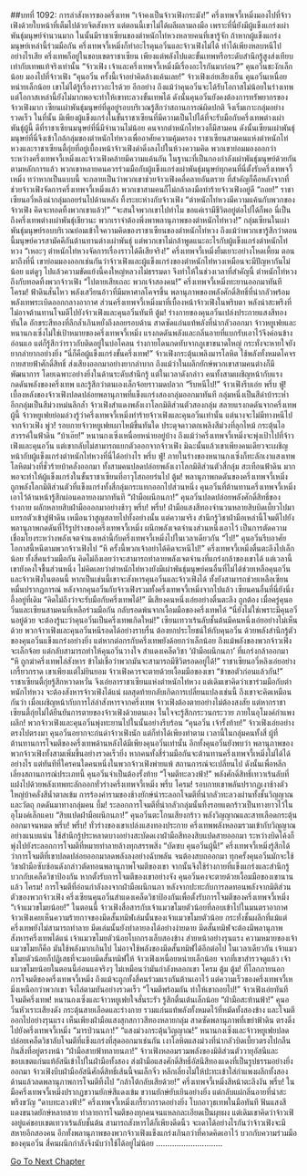 ##บทที่ 1092: การล่าสังหารของครึ่งเทพ
“เจ้าคงเป็นจ้าวเฟิงกระมัง!”
ครึ่งเทพจวี้เหมิ่งมองไปที่จ้าวเฟิงด้วยใบหน้าที่เต็มไปด้วยจิตสังหาร
แต่ตอนนี้เขาไม่ได้ผลีผลามลงมือ เพราะที่นี่ยังมีผู้แข็งแกร่งเผ่าพันธุ์มนุษย์จำนวนมาก ในนั้นมีราชาเซียนของตำหนักไท่หวงหลายคนที่เขารู้จัก ถ้าหากผู้แข็งแกร่งมนุษย์เหล่านี้ร่วมมือกัน ครึ่งเทพจวี้เหมิ่งก็ทำอะไรคุนอวิ๋นและจ้าวเฟิงไม่ได้ ทำได้เพียงหลบหนีไป
อย่างไรเสีย ครึ่งเทพก็อยู่ในขอบเขตราชาเซียน เพียงแต่พลังไปแตะขั้นเทพหรือระดับสำนึกรู้สูงส่งเทียบเท่ากับเทพแท้จริงเท่านั้น
“จ้าวเฟิง เจ้าและครึ่งเทพจวี้เหมิ่งมีเรื่องอะไรกันมาก่อน?”
คุนอวิ๋นชะงักเล็กน้อย มองไปที่จ้าวเฟิง
“คุนอวิ๋น ครั้งนี้เจ้าอย่าคิดล้างแค้นเลย!”
จ้าวเฟิงเอ่ยเสียงเย็น
คุนอวิ๋นเหนื่อยหน่ายเล็กน้อย เขาไม่ได้รู้เรื่องราวอะไรด้วย
อีกอย่าง ถึงแม้ว่าคุนอวิ๋นจะได้รับโอกาสไม่น้อยในร่างเทพ แต่โอกาสเหล่านี้ยังไม่มากพอจะทำให้เขาทะลวงขั้นเทพได้ ดังนั้นคุนอวิ๋นยังคงต้องการทรัพยากรของจ้าวเฟิงมาก
เซียนเผ่าพันธุ์มนุษย์ที่ดูอยู่รอบบริเวณรู้สึกว่าสถานการณ์ผิดปกติ จึงเริ่มเกาะกลุ่มอย่างรวดเร็ว
ในที่นั้น มีเพียงผู้แข็งแกร่งในขั้นราชาเซียนที่มีความเป็นไปได้ที่จะรับมือกับครึ่งเทพต่างเผ่าพันธุ์ผู้นี้ ดีที่ราชาเซียนมนุษย์ที่นี่มีจำนวนไม่น้อย คนจากตำหนักไท่หวงก็มีสามคน
ดังนั้นเซียนเผ่าพันธุ์มนุษย์ที่นี่จึงเข้าใกล้กลุ่มของตำหนักไท่หวงเพื่ออาศัยความคุ้มครอง
ราชาเซียนสามคนแห่งตำหนักไท่หวงและราชาเซียนตี้กุ่ยที่อยู่เบื้องหน้าจ้าวเฟิงดำดิ่งลงไปในห้วงความคิด พวกเขาย่อมมองออกว่าระหว่างครึ่งเทพจวี้เหมิ่งและจ้าวเฟิงคล้ายมีความแค้นกัน
ในฐานะที่เป็นกองกำลังเผ่าพันธุ์มนุษย์ด้วยกัน ตามหลักการแล้ว พวกเขาหลายคนควรร่วมมือกับผู้แข็งแกร่งเผ่าพันธุ์มนุษย์ทุกคนที่นี่ตั้งรับครึ่งเทพจวี้เหมิ่ง
ทว่าหากเป็นแบบนี้ จะกลายเป็นว่าพวกเขาช่วยจ้าวเฟิงคลี่คลายอันตราย ที่สำคัญก็คือหลังจากที่ช่วยจ้าวเฟิงจัดการครึ่งเทพจวี้เหมิ่งแล้ว พวกเขาสามคนก็ไม่กล้าลงมือทำร้ายจ้าวเฟิงอยู่ดี
“ถอย!”
ราชาเซียนอวี่หลิงนำกลุ่มถอยร่นไปด้านหลัง ทิ้งระยะห่างกับจ้าวเฟิง
“ตำหนักไท่หวงมีความแค้นกับพวกของจ้าวเฟิง คิดจะทอดทิ้งพวกเขาแล้ว!”
“จะสนใจพวกเขาไปทำไม ขอแค่เรามีชีวิตอยู่ต่อไปได้ก็พอ นี่เป็นถึงครึ่งเทพต่างเผ่าพันธุ์เชียวนะ พวกเราจำต้องพึ่งพาพลานุภาพของตำหนักไท่หวง!”
กลุ่มเซียนในเผ่าพันธุ์มนุษย์รอบบริเวณย่อมเข้าใจความคิดของราชาเซียนของตำหนักไท่หวง ถึงแม้ว่าพวกเขารู้สึกว่าตอนนี้มนุษย์ควรสามัคคีกันต้านทานต่างเผ่าพันธุ์ แต่พวกเขาไม่กล้าพูดแนะอะไรกับผู้แข็งแกร่งตำหนักไท่หวง
“เหอะๆ ตำหนักไท่หวงจัดการเรื่องราวได้ดีเสียจริง!”
ครึ่งเทพจวี้เหมิ่งยิ้มเยาะอย่างโหดเหี้ยม
ตอนมาถึงที่นี่ เขาย่อมมองออกเช่นกันว่าจ้าวเฟิงและผู้แข็งแกร่งของตำหนักไท่หวงเหมือนจะมีปัญหากันไม่น้อย
แต่ดูๆ ไปแล้วความขัดแย้งนี้คงใหญ่หลวงไม่ธรรมดา จึงทำให้ในช่วงเวลาที่สำคัญนี้ ตำหนักไท่หวงถึงกับทอดทิ้งพวกจ้าวเฟิง
“ไปตายเสียเถอะ พวกเจ้าสองคน!”
ครึ่งเทพจวี้เหมิ่งทะยานออกมาทันที
โครม!
ฟ้าดินสั่นไหว พลังเสวียนอ้าวที่มีมหาศาลโคจรขึ้น พลานุภาพของพลังศักดิ์สิทธิ์ที่น่ากลัวพร้อมพลังเทพระเบิดออกกลางอากาศ
ส่วนครึ่งเทพจวี้เหมิ่งมาที่เบื้องหน้าจ้าวเฟิงในพริบตา พลังน่าสะพรึงที่ไม่อาจต้านทานโจมตีไปยังจ้าวเฟิงและคุนอวิ๋นทันที
ตู้ม!
ร่างกายของคุนอวิ๋นเปล่งประกายแสงสีทองทันใด อักขระสีทองที่ลึกล้ำเกินหยั่งถึงลอยรอบด้าน สาดซัดแก่นแท้พลังที่น่ากลัวออกมา
จ้าวหยูเฟยและหนานกงเซิ่งไม่ใช่เป้าหมายของครึ่งเทพจวี้เหมิ่ง แรงกดดันพลังและกลิ่นอายที่แบกรับเอาไว้จึงค่อนข้างอ่อนแอ แต่ก็รู้สึกว่าราวกับติดอยู่ในบ่อโคลน ร่างกายโดนกดทับจากภูเขาขนาดใหญ่ กระทั่งจะหายใจยังยากลำยากอย่างยิ่ง
“นี่ก็คือผู้แข็งแกร่งขั้นครึ่งเทพ!”
จ้าวเฟิงกระตุ้นเพลิงมารโลหิต ใช้พลังทั้งหมดโคจรกายสายฟ้าศักดิ์สิทธิ์ ส่งเสียงออกมาอย่างยากลำบาก
ถึงแม้ว่าในผลึกยักษ์พวกเขาสามคนต่างก็มีพัฒนาการ โดยเฉพาะอย่างยิ่งในด้านระดับสำนึกรู้
แต่ในเวลาดังกล่าว คนทั้งสามเผชิญหน้ากับแรงกดดันพลังของครึ่งเทพ และรู้สึกว่าตนเองเล็กจ้อยราวมดปลวก
“รีบหนีไป!”
จ้าวเฟิงรีบเอ่ย
พรึ่บ ฟู่!
เบื้องหลังของจ้าวเฟิงปลดปล่อยพลานุภาพที่แข็งแกร่งสองกลุ่มออกมาทันที กลุ่มหนึ่งเป็นสีดำบ้าระห่ำ อีกกลุ่มเป็นสีม่วงหม่นลึกล้ำ
จ้าวเฟิงสำแดงพลังเงาโลกมิติส่วนตัวสองกลุ่ม สลายแรงกดดันจากครึ่งเทพผู้นี้
จ้าวหยูเฟยย่อมล่วงรู้ว่าครึ่งเทพจวี้เหมิ่งทำร้ายจ้าวเฟิงและคุนอวิ๋นเท่านั้น แต่นางจะไม่มีทางหนีไปจากจ้าวเฟิง
พู่ว!
รอบกายจ้าวหยูเฟยเผาไหม้ขึ้นทันใด ประดุจดาวตกเพลิงสีม่วงที่ลุกไหม้ กระตุ้นไอสวรรค์ในฟ้าดิน
“บ้าเอ๊ย!”
หนานกงเซิ่งเหนื่อยหน่ายอยู่บ้าง
ถึงแม้ว่าครึ่งเทพจวี้เหมิ่งจะพุ่งเป้าไปที่จ้าวเฟิงและคุนอวิ๋น แต่เขากลับไม่สามารถแยกตัวออกจากจ้าวเฟิง มิฉะนั้นแล้วเขาเพียงคนเดียวจะเผชิญหน้ากับผู้แข็งแกร่งตำหนักไท่หวงที่นี่ได้อย่างไร
พรึ่บ ฟู่!
ภายในร่างของหนานกงเซิ่งก็ทะลักเงาแสงเทพโลหิตม่วงที่ชั่วร้ายบ้าคลั่งออกมา
ทั้งสามคนปลดปล่อยพลังเงาโลกมิติส่วนตัวสี่กลุ่ม สะเทือนฟ้าดิน มากพอจะทำให้ผู้แข็งแกร่งในขั้นราชาเซียนที่อาวุโสถอยร่นไป
ตู้ม!
พลานุภาพกดดันของครึ่งเทพจวี้เหมิ่ง ถูกพลังโลกมิติส่วนตัวที่แข็งแกร่งทั้งสี่กลุ่มกระแทกออกไปส่วนหนึ่ง
คุนอวิ๋นที่ต้านทานครึ่งเทพจวี้เหมิ่งเอาไว้ด้านหน้ารู้สึกผ่อนคลายลงมากทันที
“ฝ่ามือผนึกนภา!”
คุนอวิ๋นปลดปล่อยพลังศักดิ์สิทธิ์ของร่างกาย ผลักหลายสิบฝ่ามือออกมาอย่างช้าๆ
พรึ่บ! พรึ่บ!
ฝ่ามือแสงสีทองจำนวนหลายสิบบิดเบี้ยวไปมา แทรกตัวเข้าสู่ฟ้าดิน เหมือนว่าสูญสลายไปทั้งอย่างนั้น
แต่ความจริง สำนึกรู้วิชาฝ่ามือเหล่านี้โจมตีไปยังพลานุภาพกดดันที่ไร้รูปร่างของครึ่งเทพจวี้เหมิ่ง ผนึกพลังเจตจำนงส่วนหนึ่งเอาไว้ เป็นการตัดความเชื่อมโยงระหว่างพลังเจตจำนงเหล่านี้กับครึ่งเทพจวี้เหมิ่งไปในเวลาเดียวกัน
“ไป!”
คุนอวิ๋นรีบอาศัยโอกาสนี้หนีตามพวกจ้าวเฟิงไป
“หึ ครั้งนี้พวกเจ้าอย่าได้คิดจะหนีไป!”
ครึ่งเทพจวี้เหมิ่งตื่นตะลึงไปเล็กน้อย ทั้งสี่คนร่วมมือกัน คิดไม่ถึงเลยว่าจะสามารถทำลายพลังเจตจำนงที่แกร่งกล้าของเขาได้
แต่เวลานี้เขายังคงใจชื้นส่วนหนึ่ง ไม่คิดเลยว่าตำหนักไท่หวงยังมีเผ่าพันธุ์มนุษย์คนอื่นที่ไม่ได้ช่วยเหลือคุนอวิ๋นและจ้าวเฟิงในตอนนี้
หากเป็นเช่นนี้เขาจะสังหารคุนอวิ๋นและจ้าวเฟิงได้ ทั้งยังสามารถช่วยเหลือเซียนหมื่นปรากฏการณ์
หลังจากคุนอวิ๋นกับจ้าวเฟิงรวมทั้งครึ่งเทพจวี้เหมิ่งจากไปแล้ว เซียนคนอื่นที่นี่ยังนิ่งอึ้งอยู่ที่เดิม
“คิดไม่ถึงว่าจะรับมือกับครึ่งเทพได้!”
มีเสียงคนหนึ่งเอ่ยอย่างตื่นตะลึง
ถูกต้อง เมื่อครู่คุนอวิ๋นและเซียนสามคนที่เหลือร่วมมือกัน กลับรอดพ้นจากเงื้อมมือของครึ่งเทพได้
“นี่ยังไม่ใช่เพราะมีคุนอวิ๋นอยู่ด้วย จะต้องรู้นะว่าคุนอวิ๋นเป็นครึ่งเทพเกิดใหม่!”
เซียนเทวาเร้นลับชั้นต้นมีคนหนึ่งเอ่ยอย่างไม่เห็นด้วย
พวกจ้าวเฟิงและคุนอวิ๋นหนีรอดได้อย่างราบรื่น ต้องยกประโยชน์ให้กับคุนอวิ๋น ด้วยพลังสำนึกรู้ตัวของคุนอวิ๋นแข็งแกร่งอย่างยิ่ง แต่หากต่อกรกับครึ่งเทพยังด้อยกว่าเล็กน้อย
ถึงแม้พลังของพวกจ้าวเฟิงจะเล็กจ้อย แต่กลับสามารถทำให้คุนอวิ๋นวางใจ สำแดงเคล็ดวิชา ‘ฝ่ามือผนึกนภา’ ที่แกร่งกล้าออกมา
“หึ ถูกฆ่าครึ่งเทพไล่สังหาร ข้าไม่เชื่อว่าพวกมันจะสามารถมีชีวิตรอดอยู่ได้!”
ราชาเซียนอวี่หลิงเอ่ยอย่างเกรี้ยวกราด
เขาเพียงแต่ไม่ยินยอม จ้าวเฟิงควรจะตายด้วยเงื้อมมือของเขา
“ข้าขอตัวก่อนแล้วกัน!”
ราชาเซียนตี้กุ่ยรู้สึกหวาดหวั่น จึงเอ่ยลาราชาเซียนแห่งตำหนักไท่หวง
แต่เดิมเขาคิดว่าเขาร่วมมือกับตำหนักไท่หวง จะต้องสังหารจ้าวเฟิงได้แน่ ผลสุดท้ายกลับเกิดการเปลี่ยนแปลงเช่นนี้
ถึงเขาจะคิดเหมือนกันว่า เมื่อเผชิญหน้ากับการไล่ล่าสังหารจากครึ่งเทพ จ้าวเฟิงต้องตายอย่างไม่ต้องสงสัย แต่หากราชาเซียนตี้กุ่ยไม่ได้ยืนยันการตายของจ้าวเฟิงด้วยตนเอง ในใจจะรู้สึกกระวนกระวาย
ภายในอุโมงค์กำแพงผลึก!
พวกจ้าวเฟิงและคุนอวิ๋นพุ่งทะยานไปในนั้นอย่างรีบร้อน
“คุนอวิ๋น เจ้ารั้งท้าย!”
จ้าวเฟิงเอ่ยอย่างตรงไปตรงมา
คุนอวิ๋นอยากจะก่นด่าจ้าวเฟิงนัก แต่ก็ทำได้เพียงทำตาม
เวลานี้ในกลุ่มคนทั้งสี่ ผู้ที่ต้านทานการโจมตีของครึ่งเทพด้านหลังได้มีเพียงคุนอวิ๋นเท่านั้น
อีกทั้งคุนอวิ๋นยังพบว่า พลานุภาพของพวกจ้าวเฟิงทั้งสามเพิ่มขึ้นอย่างรวดเร็วยิ่ง หากคนทั้งสี่ร่วมมือกันจะต้านทานครึ่งเทพจวี้เหมิ่งไม่ได้ได้อย่างไร แต่ทันทีที่ใครคนใดคนหนึ่งในพวกจ้าวเฟิงพ่ายแพ้ สถานการณ์จะเปลี่ยนไป
ดังนั้นเพื่อหลีกเลี่ยงสถานการณ์ประเภทนี้ คุนอวิ๋นจำเป็นต้องรั้งท้าย
“โจมตีทะลวงฟ้า!”
พลังศักดิ์สิทธิ์เทวาเร้นลับที่แฝงไปด้วยพลังเทพทะลักออกทั่วร่างครึ่งเทพจวี้เหมิ่ง
พรึ่บ โครม!
รอบกายเขาพลันปรากฏเงาช้างตัวใหญ่บ้าคลั่งสีน้ำตาลเข้ม การร้องคำรามของช้างยักษ์นำระลอกโจมตีที่น่ากลัวทะลวงผ่านทั้งชั้นวิญญาณและวัตถุ กดดันมาทางกลุ่มคน
บึ้ม!
ระลอกการโจมตีที่น่ากลัวกลุ่มนั้นทิ้งรอยแตกร้าวเป็นทางยาวไว้ในอุโมงค์เล็กแคบ
“สิบแปดฝ่ามือผนึกนภา!”
คุนอวิ๋นตะโกนเสียงกร้าว พลังวิญญาณและสายเลือดกระตุ้นออกมาจนหมด
พรึ่บ! พรึ่บ!
ทั่วร่างของเขาเปล่งแสงทองประกาย ครึ่งเทพพลังหลอมรวมเข้ากับวิญญาณอย่างแนบแน่น ใช้สำนึกรู้ประหลาดบางอย่างสะบัดดเงาฝ่ามือสีทองสิบแปดสายออกมา ระหว่างบิดโค้งก็พุ่งไปยังระลอกการโจมตีที่หมายทำลายล้างทุกสรรพสิ่ง
“บัดซบ คุนอวิ๋นผู้นี้!”
ครึ่งเทพจวี้เหมิ่งรู้สึกได้ว่าการโจมตีที่เขาปลดปล่อยออกมาลดพลังลงอย่างฉับพลัน จนต้องสบถออกมา
ทุกครั้งคุนอวิ๋นมักจะใช้วิชาฝ่ามือซับซ้อนดังกล่าวตัดทอนพลานุภาพโจมตีของเขา จากนั้นจึงใช้ร่างกายที่แข็งแกร่งและสำนึกรู้ บวกกับเคล็ดวิชาป้องกัน หากตั้งรับการโจมตีของเขาอย่างจัง คุนอวิ๋นคงจะตายด้วยเงื้อมมือของเขานานแล้ว
โครม!
การโจมตีที่อ่อนกำลังลงจากฝ่ามือผนึกนภา หลังจากปะทะกับการลดทอนพลังจากมิติส่วนตัวของพวกจ้าวเฟิง ครึ่งเซียนคุนอวิ๋นสำแดงเคล็ดวิชาป้องกันเพื่อตั้งรับการโจมตีของครึ่งเทพจวี้เหมิ่ง
“เจ้าแมวขโมยน้อย!”
ในตอนนี้ จ้าวเฟิงสื่อสารกับเจ้าแมวขโมยตัวน้อยที่ลอบเข้าไปในมนตราอากาศ
จ้าวเฟิงเคยเห็นความร้ายกาจของมีดสั้นทมิฬเล่มนั้นของเจ้าแมวขโมยตัวน้อย กระทั่งชั้นผลึกที่แม้แต่ครึ่งเทพยังไม่สามารถทำลาย มีดเล่มนั้นยังทำลายลงได้อย่างง่ายดาย มีดสั้นทมิฬจะต้องมีพลานุภาพสังหารครึ่งเทพได้แน่
เจ้าแมวขโมยตัวน้อยโบกกรงเล็บสองข้าง ส่ายหน้าอย่างรุนแรง
ความหมายของเจ้าแมวขโมยก็คือ มันใช้พลังมากเกินไป ไม่อาจใช้พลังของมีดสั้นทมิฬได้อีกต่อไป ในเวลาเดียวกัน เจ้าแมวขโมยตัวน้อยก็ปฏิเสธที่จะมอบมีดสั้นทมิฬให้
จ้าวเฟิงเหนื่อยหน่ายเล็กน้อย จากที่เขาสำรวจดูแล้ว เจ้าแมวขโมยน้อยในตอนนี้อ่อนแอจริงๆ ไม่เหมือนว่ามันกำลังหลอกเขา
โครม ตู้ม ตู้ม!
ที่โลกภายนอก การโจมตีของครึ่งเทพจวี้เหมิ่ง ถึงแม้จะถูกทั้งสี่คนร่วมแรงกันต้านเอาไว้
แต่ความเร็วของครึ่งเทพจวี้เหมิ่งเหนือกว่าพวกเขา จึงไล่ตามทันอย่างรวดเร็ว
“โจมตีพร้อมกัน ทำให้เขาถอยไป!”
จ้าวเฟิงเอ่ยทันที
โจมตีครึ่งเทพ!
หนานกงเซิ่งและจ้าวหยูเฟยใจสั่นระรัว รู้สึกตื่นเต้นเล็กน้อย
“ฝ่ามือสะท้านฟ้า!”
คุนอวิ๋นหัวเราะเสียงดัง กระตุ้นสายเลือดและร่างกาย รวมแก่นแท้พลังทั้งหมดไว้ที่หมัดทั้งสองข้าง และโจมตีออกไปอย่างรุนแรง
เห็นเพียงฝ่ามือแสงสุกสกาวสีทองหลายกลุ่ม สาดซัดพลานุภาพที่เขย่าฟ้าดิน ตรงดิ่งไปยังครึ่งเทพจวี้เหมิ่ง
“มารป่วนนภา!”
“แสงม่วงกระตุ้นวิญญาณ!”
หนานกงเซิ่งและจ้าวหยูเฟยปลดปล่อยเคล็ดวิชาลับโจมตีที่แข็งแกร่งที่สุดออกมาเช่นกัน
เงาโลหิตแสงม่วงที่น่ากลัวบิดเบี้ยวตรงไปกลืนกินสิ่งที่อยู่ตรงหน้า
“ฝ่ามือสายฟ้าทลายนภา!”
จ้าวเฟิงหลอมรวมพลังของมิติส่วนตัววายุอัสนีและขอบเขตแก่นแท้อัสนีเข้าไปในฝ่ามือทั้งสอง ส่งฝ่ามือแสงศักดิ์สิทธิ์อัสนีสีทองแดงที่เป็นรูปธรรมอย่างยิ่งออกมา
จ้าวเฟิงบีบฝ่ามืออัสนีศักดิ์สิทธิ์เส้นนี้จนเล็กจิ๋ว หลีกเลี่ยงไม่ให้ปะทะเข้าใส่กำแพงผลึกทั้งสองด้านแล้วลดพลานุภาพการโจมตีทิ้งไป
“กล้าโต้กลับเสียด้วย!”
ครึ่งเทพจวี้เหมิ่งสีหน้าตะลึงงัน
พรึ่บ!
ในมือครึ่งเทพจวี้เหมิ่งปรากฏขวานยักษ์สีแดงเข้ม ขวานยักษ์ยับเยินอย่างยิ่ง แต่กลับแผ่กลิ่นอายที่น่าสะพรึงขวัญ
“ดาบทะลวงฟ้า!”
ครึ่งเทพจวี้เหมิ่งเกรี้ยวกราดอย่างยิ่ง โบกอาวุธเทพในมือทันที ฟันแสงสีแดงขนาดยักษ์หลายสาย ทำลายการโจมตีของทุกคนจนแหลกละเอียดเป็นผุยผง
แต่เดิมเขาคิดว่าจ้าวเฟิงอยู่แค่ขอบเขตเทวาเร้นลับชั้นต้น สามารถสังหารได้ก็เพียงดีดนิ้ว จะเดาได้อย่างไรกันว่าจ้าวเฟิงจะมีสหายอีกสองคน
อีกทั้งพลานุภาพของพวกจ้าวเฟิงแข็งแกร่งเกินกว่าที่คาดคิดเอาไว้ บวกกับความร่วมมือของคุนอวิ๋น สี่คนผนึกกำลังจึงนับว่าใช้ได้อยู่ไม่น้อย
………………………..


[Go To Next Chapter]( ./330.md)